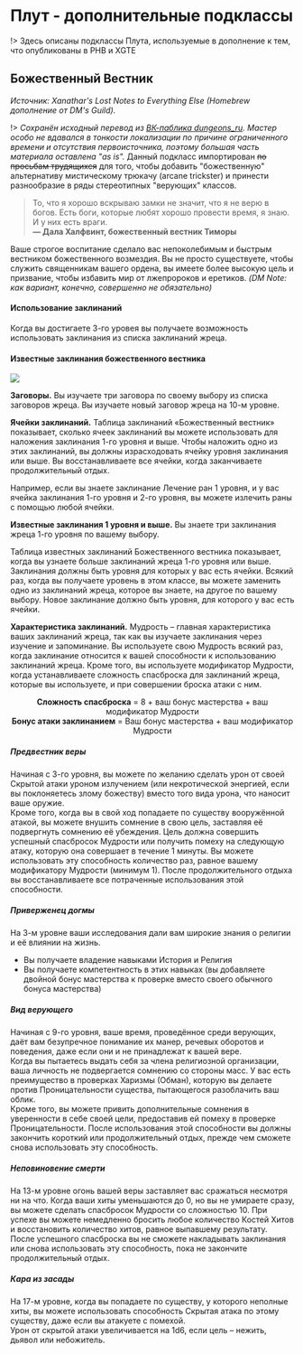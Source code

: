 # Плут - дополнительные подклассы
!> Здесь описаны подклассы Плута, используемые в дополнение к тем, что опубликованы в PHB и XGTE

## Божественный Вестник
_Источник: Xanathar's Lost Notes to Everything Else (Homebrew дополнение от DM's Guild)._
 
!> _Сохранён исходный перевод из [ВК-паблика dungeons_ru](https://vk.com/dungeons_ru). Мастер особо не вдавался в тонкости локализации
по причине ограниченного времени и отсутствия первоисточника, поэтому большая часть материала оставлена "as is"._
Данный подкласс импортирован ~~по просьбам трудящихся~~ для того, чтобы добавить "божественную" альтернативу мистическому трюкачу (arcane trickster) и принести разнообразие в ряды стереотипных "верующих" классов.

> То, что я хорошо вскрываю замки не значит, что я не верю в богов. Есть боги, которые любят хорошо провести время, я знаю. И у них есть враги.  
  **— Дала Халфвинт, божественный вестник Тиморы**

Ваше строгое воспитание сделало вас непоколебимым и быстрым вестником божественного возмездия. 
Вы не просто существуете, чтобы служить священникам вашего ордена, вы имеете более высокую цель и призвание, чтобы избавить мир 
от лжепророков и еретиков. _(DM Note: как вариант, конечно, совершенно не обязательно)_

#### Использование заклинаний
Когда вы достигаете 3-го уровея вы получаете возможность использовать заклинания из списка заклинаний жреца.  

#### Известные заклинания божественного вестника
<img src="https://github.com/i-madness/azurion/blob/master/img/rogue.divine.spells.png?raw=true" />

**Заговоры.** 
Вы изучаете три заговора по своему выбору из списка заговоров жреца. Вы изучаете новый заговор жреца на 10-м уровне.

**Ячейки заклинаний.** 
Таблица заклинаний «Божественный вестник» показывает, сколько ячеек заклинаний вы можете использовать для наложения заклинания 1-го уровня и выше. Чтобы наложить одно из этих заклинаний, вы должны израсходовать ячейку уровня заклинания или выше. Вы восстанавливаете все ячейки, когда заканчиваете продолжительный отдых.  

Например, если вы знаете заклинание Лечение ран 1 уровня, и у вас ячейка заклинания 1-го уровня и 2-го уровня, вы можете излечить раны с помощью любой ячейки.

**Известные заклинания 1 уровня и выше.** Вы знаете три заклинания жреца 1-го уровня по вашему выбору. 

Таблица известных заклинаний Божественного вестника показывает, когда вы узнаете больше заклинаний жреца 1-го уровня или выше. Заклинания должны быть уровня для которых у вас есть ячейки. Всякий раз, когда вы получаете уровень в этом классе, вы можете заменить одно из заклинаний жреца, которое вы знаете, на другое по вашему выбору. Новое заклинание должно быть уровня, для которого у вас есть ячейки.

**Характеристика заклинаний.** Мудрость – главная характеристика ваших заклинаний жреца, так как вы изучаете заклинания через изучение и запоминание. Вы используете свою Мудрость всякий раз, когда заклинание относится к вашей способности к использованию заклинаний жреца. Кроме того, вы используете модификатор Мудрости, когда устанавливаете сложность спасброска для заклинаний жреца, которые вы используете, и при совершении броска атаки с ним.

<p style="text-align: center">
<strong>Сложность спасброска</strong> = 8 + ваш бонус мастерства + ваш модификатор Мудрости<br/>
<strong>Бонус атаки заклинанием</strong> = Ваш бонус мастерства + ваш модификатор Мудрости
</p>

##### Предвестник веры
Начиная с 3-го уровня, вы можете по желанию сделать урон от своей Скрытой атаки уроном излучением 
(или некротической энергией, если вы поклоняетесь злому божеству) вместо того вида урона, что наносит ваше оружие.  
Кроме того, когда вы в свой ход попадаете по существу вооружённой атакой, вы можете внушить сомнение в свою цель, заставляя её подвергнуть
сомнению её убеждения. Цель должна совершить успешный спасбросок Мудрости или получить помеху на следующую атаку, которую она совершает в течение 1 минуты. Вы можете использовать эту способность количество раз, равное вашему модификатору Мудрости (минимум 1). После продолжительного отдыха вы восстанавливаете все потраченные использования этой способности.

##### Приверженец догмы
На 3-м уровне ваши исследования дали вам широкие знания о религии и её влиянии на жизнь.  
- Вы получаете владение навыками История и Религия
- Вы получаете компетентность в этих навыках (вы добавляете двойной бонус мастерства к проверке вместо своего обычного бонуса мастерства)

##### Вид верующего
Начиная с 9-го уровня, ваше время, проведённое среди верующих, даёт вам безупречное понимание их манер, речевых оборотов и поведения, даже если они и не принадлежат к вашей вере.  
Когда вы пытаетесь выдать себя за члена религиозной организации, ваша личность не подвергается сомнению со стороны масс. У вас есть преимущество в
проверках Харизмы (Обман), которую вы делаете против Проницательности существа, пытающегося разоблачить ваш облик.  
Кроме того, вы можете привить дополнительные сомнения в уверенности в себе своей цели, предоставив ей помеху в проверке Проницательности.
После использования этой способности вы должны закончить короткий или продолжительный отдых, прежде чем сможете снова использовать эту способность.

##### Неповиновение смерти
На 13-м уровне огонь вашей веры заставляет вас сражаться несмотря ни на что. Когда ваши хиты уменьшаются до 0, но вы не умираете сразу, вы можете
сделать спасбросок Мудрости со сложностью 10. При успехе вы можете немедленно бросить любое количество Костей Хитов и восстановить количество
хитов, равное выпавшему результату.  
После успешного спасброска вы не сможете накладывать заклинания или снова использовать эту способность, пока не закончите продолжительный отдых.

##### Кара из засады
На 17-м уровне, когда вы попадаете по существу, у которого неполные хиты, вы можете использовать способность Скрытая атака по этому существу,
даже если вы атакуете с помехой.  
Урон от скрытой атаки увеличивается на 1d6, если цель – нежить, дьявол или небожитель.